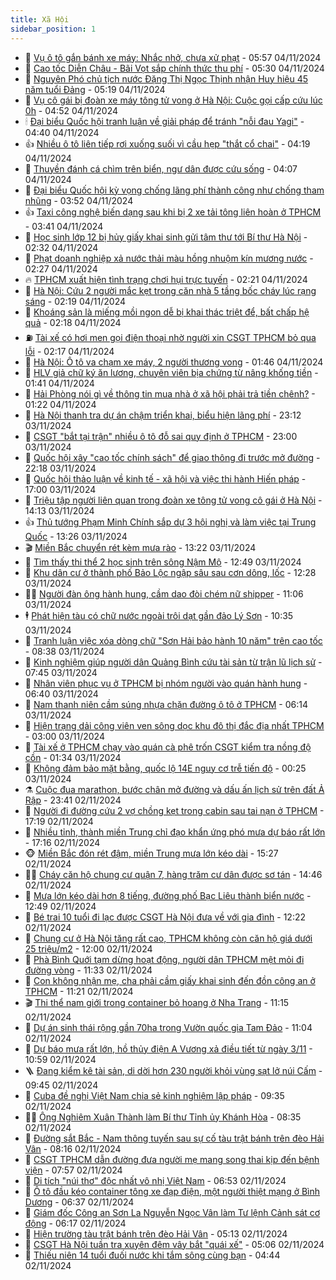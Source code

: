 ```yaml
---
title: Xã Hội
sidebar_position: 1
---
```


<!-- dantri-xa-hoi:START -->
- 🫣 [Vụ ô tô gắn bánh xe máy: Nhắc nhở, chưa xử phạt](https://dantri.com.vn/xa-hoi/vu-o-to-gan-banh-xe-may-nhac-nho-chua-xu-phat-20241104122357475.htm) - 05:57 04/11/2024
- 💼 [Cao tốc Diễn Châu - Bãi Vọt sắp chính thức thu phí](https://dantri.com.vn/xa-hoi/cao-toc-dien-chau-bai-vot-sap-chinh-thuc-thu-phi-20241104112149018.htm) - 05:30 04/11/2024
- 🎊 [Nguyên Phó chủ tịch nước Đặng Thị Ngọc Thịnh nhận Huy hiệu 45 năm tuổi Đảng](https://dantri.com.vn/xa-hoi/nguyen-pho-chu-tich-nuoc-dang-thi-ngoc-thinh-nhan-huy-hieu-45-nam-tuoi-dang-20241104120746311.htm) - 05:19 04/11/2024
- 🙉 [Vụ cô gái bị đoàn xe máy tông tử vong ở Hà Nội: Cuộc gọi cấp cứu lúc 0h](https://dantri.com.vn/xa-hoi/vu-co-gai-bi-doan-xe-may-tong-tu-vong-o-ha-noi-cuoc-goi-cap-cuu-luc-0h-20241104113921652.htm) - 04:52 04/11/2024
- 🕯 [Đại biểu Quốc hội tranh luận về giải pháp để tránh &quot;nỗi đau Yagi&quot;](https://dantri.com.vn/xa-hoi/dai-bieu-quoc-hoi-tranh-luan-ve-giai-phap-de-tranh-noi-dau-yagi-20241104112802139.htm) - 04:40 04/11/2024
- 👍 [Nhiều ô tô liên tiếp rơi xuống suối vì cầu hẹp &quot;thắt cổ chai&quot;](https://dantri.com.vn/xa-hoi/nhieu-o-to-lien-tiep-roi-xuong-suoi-vi-cau-hep-that-co-chai-20241104100439973.htm) - 04:19 04/11/2024
- 🤖 [Thuyền đánh cá chìm trên biển, ngư dân được cứu sống](https://dantri.com.vn/xa-hoi/thuyen-danh-ca-chim-tren-bien-ngu-dan-duoc-cuu-song-20241104105352358.htm) - 04:07 04/11/2024
- 🙉 [Đại biểu Quốc hội kỳ vọng chống lãng phí thành công như chống tham nhũng](https://dantri.com.vn/xa-hoi/dai-bieu-quoc-hoi-ky-vong-chong-lang-phi-thanh-cong-nhu-chong-tham-nhung-20241104101320069.htm) - 03:52 04/11/2024
- 👍 [Taxi công nghệ biến dạng sau khi bị 2 xe tải tông liên hoàn ở TPHCM](https://dantri.com.vn/xa-hoi/taxi-cong-nghe-bien-dang-sau-khi-bi-2-xe-tai-tong-lien-hoan-o-tphcm-20241104103701682.htm) - 03:41 04/11/2024
- 🗽 [Học sinh lớp 12 bị hủy giấy khai sinh gửi tâm thư tới Bí thư Hà Nội](https://dantri.com.vn/xa-hoi/hoc-sinh-lop-12-bi-huy-giay-khai-sinh-gui-tam-thu-toi-bi-thu-ha-noi-20241104091102395.htm) - 02:32 04/11/2024
- 🗽 [Phạt doanh nghiệp xả nước thải màu hồng nhuộm kín mương nước](https://dantri.com.vn/xa-hoi/phat-doanh-nghiep-xa-nuoc-thai-mau-hong-nhuom-kin-muong-nuoc-20241104090710583.htm) - 02:27 04/11/2024
- 🔥 [TPHCM xuất hiện tình trạng chơi hụi trực tuyến](https://dantri.com.vn/xa-hoi/tphcm-xuat-hien-tinh-trang-choi-hui-truc-tuyen-20241103104631563.htm) - 02:21 04/11/2024
- 🦒 [Hà Nội: Cứu 2 người mắc kẹt trong căn nhà 5 tầng bốc cháy lúc rạng sáng](https://dantri.com.vn/xa-hoi/ha-noi-cuu-2-nguoi-mac-ket-trong-can-nha-5-tang-boc-chay-luc-rang-sang-20241104090404204.htm) - 02:19 04/11/2024
- 🧐 [Khoáng sản là miếng mồi ngon dễ bị khai thác triệt để, bất chấp hệ quả](https://dantri.com.vn/xa-hoi/khoang-san-la-mieng-moi-ngon-de-bi-khai-thac-triet-de-bat-chap-he-qua-20241104085929713.htm) - 02:18 04/11/2024
- ⛽️ [Tài xế có hơi men gọi điện thoại nhờ người xin CSGT TPHCM bỏ qua lỗi](https://dantri.com.vn/xa-hoi/tai-xe-co-hoi-men-goi-dien-thoai-nho-nguoi-xin-csgt-tphcm-bo-qua-loi-20241104081320965.htm) - 02:17 04/11/2024
- 🚀 [Hà Nội: Ô tô va chạm xe máy, 2 người thương vong](https://dantri.com.vn/xa-hoi/ha-noi-o-to-va-cham-xe-may-2-nguoi-thuong-vong-20241104083726365.htm) - 01:46 04/11/2024
- 🦒 [HLV giả chữ ký ăn lương, chuyên viên bịa chứng từ nâng khống tiền](https://dantri.com.vn/xa-hoi/hlv-gia-chu-ky-an-luong-chuyen-vien-bia-chung-tu-nang-khong-tien-20241103235536631.htm) - 01:41 04/11/2024
- 🦅 [Hải Phòng nói gì về thông tin mua nhà ở xã hội phải trả tiền chênh?](https://dantri.com.vn/xa-hoi/hai-phong-noi-gi-ve-thong-tin-mua-nha-o-xa-hoi-phai-tra-tien-chenh-20241103220723149.htm) - 01:22 04/11/2024
- 🚀 [Hà Nội thanh tra dự án chậm triển khai, biểu hiện lãng phí](https://dantri.com.vn/xa-hoi/ha-noi-thanh-tra-du-an-cham-trien-khai-bieu-hien-lang-phi-20241104001406879.htm) - 23:12 03/11/2024
- 🦅 [CSGT &quot;bắt tại trận&quot; nhiều ô tô đỗ sai quy định ở TPHCM](https://dantri.com.vn/xa-hoi/csgt-bat-tai-tran-nhieu-o-to-do-sai-quy-dinh-o-tphcm-20241016012427331.htm) - 23:00 03/11/2024
- 🤠 [Quốc hội xây &quot;cao tốc chính sách&quot; để giao thông đi trước mở đường](https://dantri.com.vn/xa-hoi/quoc-hoi-xay-cao-toc-chinh-sach-de-giao-thong-di-truoc-mo-duong-20241103085242576.htm) - 22:18 03/11/2024
- 💄 [Quốc hội thảo luận về kinh tế - xã hội và việc thi hành Hiến pháp](https://dantri.com.vn/xa-hoi/quoc-hoi-thao-luan-ve-kinh-te-xa-hoi-va-viec-thi-hanh-hien-phap-20241103141449379.htm) - 17:00 03/11/2024
- 🥷 [Triệu tập người liên quan trong đoàn xe tông tử vong cô gái ở Hà Nội](https://dantri.com.vn/xa-hoi/trieu-tap-nguoi-lien-quan-trong-doan-xe-tong-tu-vong-co-gai-o-ha-noi-20241103210538971.htm) - 14:13 03/11/2024
- 👍 [Thủ tướng Phạm Minh Chính sắp dự 3 hội nghị và làm việc tại Trung Quốc](https://dantri.com.vn/xa-hoi/thu-tuong-pham-minh-chinh-sap-du-3-hoi-nghi-va-lam-viec-tai-trung-quoc-20241103192422597.htm) - 13:26 03/11/2024
- 🎬 [Miền Bắc chuyển rét kèm mưa rào](https://dantri.com.vn/xa-hoi/mien-bac-chuyen-ret-kem-mua-rao-20241103192910946.htm) - 13:22 03/11/2024
- 🦒 [Tìm thấy thi thể 2 học sinh trên sông Nậm Mộ](https://dantri.com.vn/xa-hoi/tim-thay-thi-the-2-hoc-sinh-tren-song-nam-mo-20241103190503221.htm) - 12:49 03/11/2024
- 🌊 [Khu dân cư ở thành phố Bảo Lộc ngập sâu sau cơn dông, lốc](https://dantri.com.vn/xa-hoi/khu-dan-cu-o-thanh-pho-bao-loc-ngap-sau-sau-con-dong-loc-20241103184915834.htm) - 12:28 03/11/2024
- 🧑‍💻 [Người đàn ông hành hung, cầm dao đòi chém nữ shipper](https://dantri.com.vn/xa-hoi/nguoi-dan-ong-hanh-hung-cam-dao-doi-chem-nu-shipper-20241103172803468.htm) - 11:06 03/11/2024
- 🕴 [Phát hiện tàu có chữ nước ngoài trôi dạt gần đảo Lý Sơn](https://dantri.com.vn/xa-hoi/phat-hien-tau-co-chu-nuoc-ngoai-troi-dat-gan-dao-ly-son-20241103172437124.htm) - 10:35 03/11/2024
- 🤔 [Tranh luận việc xóa dòng chữ &quot;Sơn Hải bảo hành 10 năm&quot; trên cao tốc](https://dantri.com.vn/xa-hoi/tranh-luan-viec-xoa-dong-chu-son-hai-bao-hanh-10-nam-tren-cao-toc-20241103151529668.htm) - 08:38 03/11/2024
- 💄 [Kinh nghiệm giúp người dân Quảng Bình cứu tài sản từ trận lũ lịch sử](https://dantri.com.vn/xa-hoi/kinh-nghiem-giup-nguoi-dan-quang-binh-cuu-tai-san-tu-tran-lu-lich-su-20241103112215527.htm) - 07:45 03/11/2024
- 🧠 [Nhân viên phục vụ ở TPHCM bị nhóm người vào quán hành hung](https://dantri.com.vn/xa-hoi/nhan-vien-phuc-vu-o-tphcm-bi-nhom-nguoi-vao-quan-hanh-hung-20241103121008489.htm) - 06:40 03/11/2024
- 🦣 [Nam thanh niên cầm súng nhựa chặn đường ô tô ở TPHCM](https://dantri.com.vn/xa-hoi/nam-thanh-nien-cam-sung-nhua-chan-duong-o-to-o-tphcm-20241103114809957.htm) - 06:14 03/11/2024
- 💫 [Hiện trạng dải công viên ven sông dọc khu đô thị đắc địa nhất TPHCM](https://dantri.com.vn/xa-hoi/hien-trang-dai-cong-vien-ven-song-doc-khu-do-thi-dac-dia-nhat-tphcm-20241102101817163.htm) - 03:00 03/11/2024
- 🚀 [Tài xế ở TPHCM chạy vào quán cà phê trốn CSGT kiểm tra nồng độ cồn](https://dantri.com.vn/xa-hoi/tai-xe-o-tphcm-chay-vao-quan-ca-phe-tron-csgt-kiem-tra-nong-do-con-20241103004810158.htm) - 01:34 03/11/2024
- 🤔 [Không đảm bảo mặt bằng, quốc lộ 14E nguy cơ trễ tiến độ](https://dantri.com.vn/xa-hoi/khong-dam-bao-mat-bang-quoc-lo-14e-nguy-co-tre-tien-do-20241102154607100.htm) - 00:25 03/11/2024
- ⚗️ [Cuộc đua marathon, bước chân mở đường và dấu ấn lịch sử trên đất Ả Rập](https://dantri.com.vn/xa-hoi/cuoc-dua-marathon-buoc-chan-mo-duong-va-dau-an-lich-su-tren-dat-a-rap-20241102180721984.htm) - 23:41 02/11/2024
- 🫶 [Người đi đường cứu 2 vợ chồng kẹt trong cabin sau tai nạn ở TPHCM](https://dantri.com.vn/xa-hoi/nguoi-di-duong-cuu-2-vo-chong-ket-trong-cabin-sau-tai-nan-o-tphcm-20241102234944154.htm) - 17:19 02/11/2024
- 🌮 [Nhiều tỉnh, thành miền Trung chỉ đạo khẩn ứng phó mưa dự báo rất lớn](https://dantri.com.vn/xa-hoi/nhieu-tinh-thanh-mien-trung-chi-dao-khan-ung-pho-mua-du-bao-rat-lon-20241102213926712.htm) - 17:16 02/11/2024
- 🐵 [Miền Bắc đón rét đậm, miền Trung mưa lớn kéo dài](https://dantri.com.vn/xa-hoi/mien-bac-don-ret-dam-mien-trung-mua-lon-keo-dai-20241102213544278.htm) - 15:27 02/11/2024
- 🧑‍🏫 [Cháy căn hộ chung cư quận 7, hàng trăm cư dân được sơ tán](https://dantri.com.vn/xa-hoi/chay-can-ho-chung-cu-quan-7-hang-tram-cu-dan-duoc-so-tan-20241102212755368.htm) - 14:46 02/11/2024
- 💫 [Mưa lớn kéo dài hơn 8 tiếng, đường phố Bạc Liêu thành biển nước](https://dantri.com.vn/xa-hoi/mua-lon-keo-dai-hon-8-tieng-duong-pho-bac-lieu-thanh-bien-nuoc-20241102191335146.htm) - 12:49 02/11/2024
- 🦩 [Bé trai 10 tuổi đi lạc được CSGT Hà Nội đưa về với gia đình](https://dantri.com.vn/xa-hoi/be-trai-10-tuoi-di-lac-duoc-csgt-ha-noi-dua-ve-voi-gia-dinh-20241102185037913.htm) - 12:22 02/11/2024
- 🦄 [Chung cư ở Hà Nội tăng rất cao, TPHCM không còn căn hộ giá dưới 25 triệu/m2](https://dantri.com.vn/an-sinh/chung-cu-o-ha-noi-tang-rat-cao-tphcm-khong-con-can-ho-gia-duoi-25-trieum2-20241102155922215.htm) - 12:00 02/11/2024
- 💂 [Phà Bình Quới tạm dừng hoạt động, người dân TPHCM mệt mỏi đi đường vòng](https://dantri.com.vn/xa-hoi/pha-binh-quoi-tam-dung-hoat-dong-nguoi-dan-tphcm-met-moi-di-duong-vong-20241102170842966.htm) - 11:33 02/11/2024
- 💄 [Con không nhận mẹ, cha phải cầm giấy khai sinh đến đồn công an ở TPHCM](https://dantri.com.vn/xa-hoi/con-khong-nhan-me-cha-phai-cam-giay-khai-sinh-den-don-cong-an-o-tphcm-20241102170623430.htm) - 11:21 02/11/2024
- 🎬 [Thi thể nam giới trong container bỏ hoang ở Nha Trang](https://dantri.com.vn/xa-hoi/thi-the-nam-gioi-trong-container-bo-hoang-o-nha-trang-20241102181118242.htm) - 11:15 02/11/2024
- 👀 [Dự án sinh thái rộng gần 70ha trong Vườn quốc gia Tam Đảo](https://dantri.com.vn/xa-hoi/du-an-sinh-thai-rong-gan-70ha-trong-vuon-quoc-gia-tam-dao-20241102175630947.htm) - 11:04 02/11/2024
- 💃 [Dự báo mưa rất lớn, hồ thủy điện A Vương xả điều tiết từ ngày 3/11](https://dantri.com.vn/xa-hoi/du-bao-mua-rat-lon-ho-thuy-dien-a-vuong-xa-dieu-tiet-tu-ngay-311-20241102165802189.htm) - 10:59 02/11/2024
- 🪜 [Đang kiểm kê tài sản, di dời hơn 230 người khỏi vùng sạt lở núi Cấm](https://dantri.com.vn/xa-hoi/dang-kiem-ke-tai-san-di-doi-hon-230-nguoi-khoi-vung-sat-lo-nui-cam-20241102151252840.htm) - 09:45 02/11/2024
- 📝 [Cuba đề nghị Việt Nam chia sẻ kinh nghiệm lập pháp](https://dantri.com.vn/xa-hoi/cuba-de-nghi-viet-nam-chia-se-kinh-nghiem-lap-phap-20241102163445931.htm) - 09:35 02/11/2024
- 🧑‍💻 [Ông Nghiêm Xuân Thành làm Bí thư Tỉnh ủy Khánh Hòa](https://dantri.com.vn/xa-hoi/ong-nghiem-xuan-thanh-lam-bi-thu-tinh-uy-khanh-hoa-20241102151603838.htm) - 08:35 02/11/2024
- 👺 [Đường sắt Bắc - Nam thông tuyến sau sự cố tàu trật bánh trên đèo Hải Vân](https://dantri.com.vn/xa-hoi/duong-sat-bac-nam-thong-tuyen-sau-su-co-tau-trat-banh-tren-deo-hai-van-20241102144832275.htm) - 08:16 02/11/2024
- 🌮 [CSGT TPHCM dẫn đường đưa người mẹ mang song thai kịp đến bệnh viện](https://dantri.com.vn/xa-hoi/csgt-tphcm-dan-duong-dua-nguoi-me-mang-song-thai-kip-den-benh-vien-20241102134604988.htm) - 07:57 02/11/2024
- 🤭 [Di tích &quot;núi thơ&quot; độc nhất vô nhị Việt Nam](https://dantri.com.vn/xa-hoi/di-tich-nui-tho-doc-nhat-vo-nhi-viet-nam-20241102084139544.htm) - 06:53 02/11/2024
- 💪 [Ô tô đầu kéo container tông xe đạp điện, một người thiệt mạng ở Bình Dương](https://dantri.com.vn/xa-hoi/o-to-dau-keo-container-tong-xe-dap-dien-mot-nguoi-thiet-mang-o-binh-duong-20241102130250839.htm) - 06:37 02/11/2024
- 🧰 [Giám đốc Công an Sơn La Nguyễn Ngọc Vân làm Tư lệnh Cảnh sát cơ động](https://dantri.com.vn/xa-hoi/giam-doc-cong-an-son-la-nguyen-ngoc-van-lam-tu-lenh-canh-sat-co-dong-20241102125514705.htm) - 06:17 02/11/2024
- 🤡 [Hiện trường tàu trật bánh trên đèo Hải Vân](https://dantri.com.vn/xa-hoi/hien-truong-tau-trat-banh-tren-deo-hai-van-20241102112046442.htm) - 05:13 02/11/2024
- 🦆 [CSGT Hà Nội tuần tra xuyên đêm vây bắt &quot;quái xế&quot;](https://dantri.com.vn/xa-hoi/csgt-ha-noi-tuan-tra-xuyen-dem-vay-bat-quai-xe-20241102101233084.htm) - 05:06 02/11/2024
- 🦍 [Thiếu niên 14 tuổi đuối nước khi tắm sông cùng bạn](https://dantri.com.vn/xa-hoi/thieu-nien-14-tuoi-duoi-nuoc-khi-tam-song-cung-ban-20241102104353267.htm) - 04:44 02/11/2024<!-- dantri-xa-hoi:END -->
